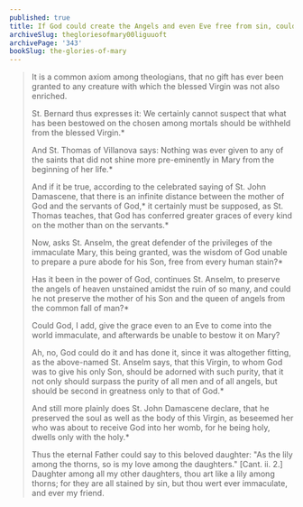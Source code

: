 ```yaml
---
published: true
title: If God could create the Angels and even Eve free from sin, could he not do the same with Mary?
archiveSlug: thegloriesofmary00liguuoft
archivePage: '343'
bookSlug: the-glories-of-mary
---
```


> It is a common axiom among theologians, that no gift has ever been granted to any creature with which the blessed Virgin was not also enriched.
>
> St. Bernard thus expresses it: We certainly cannot suspect that what has been bestowed on the chosen among mortals should be withheld from the blessed Virgin.\*
>
> And St. Thomas of Villanova says: Nothing was ever given to any of the saints that did not shine more pre-eminently in Mary from the beginning of her life.\*
>
> And if it be true, according to the celebrated saying of St. John Damascene, that there is an infinite distance between the mother of God and the servants of God,\* it certainly must be supposed, as St. Thomas teaches, that God has conferred greater graces of every kind on the mother than on the servants.\*
>
> Now, asks St. Anselm, the great defender of the privileges of the immaculate Mary, this being granted, was the wisdom of God unable to prepare a pure abode for his Son, free from every human stain?\*
>
> Has it been in the power of God, continues St. Anselm, to preserve the angels of heaven unstained amidst the ruin of so many, and could he not preserve the mother of his Son and the queen of angels from the common fall of man?\*
>
> Could God, I add, give the grace even to an Eve to come into the world immaculate, and afterwards be unable to bestow it on Mary?
>
> Ah, no, God could do it and has done it, since it was altogether fitting, as the above-named St. Anselm says, that this Virgin, to whom God was to give his only Son, should be adorned with such purity, that it not only should surpass the purity of all men and of all angels, but should be second in greatness only to that of God.\*
>
> And still more plainly does St. John Damascene declare, that he preserved the soul as well as the body of this Virgin, as beseemed her who was about to receive God into her womb, for he being holy, dwells only with the holy.\*
>
> Thus the eternal Father could say to this beloved daughter: "As the lily among the thorns, so is my love among the daughters." [Cant. ii. 2.] Daughter among all my other daughters, thou art like a lily among thorns; for they are all stained by sin, but thou wert ever immaculate, and ever my friend.
